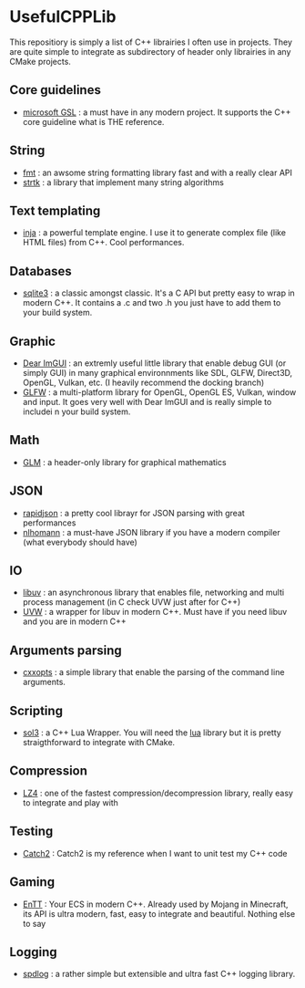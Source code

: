 # UsefulCPPLib

This repositiory is simply a list of C++ librairies I often use in projects. They are quite simple to integrate as subdirectory of header only librairies in any CMake projects.

## Core guidelines

- [microsoft GSL](https://github.com/microsoft/GSL) : a must have in any modern project. It supports the C++ core guideline what is THE reference.

## String

- [fmt](https://github.com/fmtlib/fmt) : an awsome string formatting library fast and with a really clear API
- [strtk](https://github.com/ArashPartow/strtk) : a library that implement many string algorithms

## Text templating

- [inja](https://github.com/pantor/inja) : a powerful template engine. I use it to generate complex file (like HTML files) from C++. Cool performances.

## Databases

- [sqlite3](https://www.sqlite.org/index.html) : a classic amongst classic. It's a C API but pretty easy to wrap in modern C++. It contains a .c and two .h you just have to add them to your build system.

## Graphic

- [Dear ImGUI](https://github.com/ocornut/imgui) : an extremly useful little library that enable debug GUI (or simply GUI) in many graphical environnments like SDL, GLFW, Direct3D, OpenGL, Vulkan, etc. (I heavily recommend the docking branch)
- [GLFW](https://github.com/glfw/glfw) : a multi-platform library for OpenGL, OpenGL ES, Vulkan, window and input. It goes very well with Dear ImGUI and is really simple to includei n your build system.

## Math

- [GLM](https://glm.g-truc.net/0.9.9/index.html) : a header-only library for graphical mathematics

## JSON

- [rapidjson](https://github.com/Tencent/rapidjson/) : a pretty cool librayr for JSON parsing with great performances
- [nlhomann](https://github.com/nlohmann/json) : a must-have JSON library if you have a modern compiler (what everybody should have)

## IO

- [libuv](https://github.com/libuv/libuv) : an asynchronous library that enables file, networking and multi process management (in C check UVW just after for C++)
- [UVW](https://github.com/skypjack/uvw) : a wrapper for libuv in modern C++. Must have if you need libuv and you are in modern C++

## Arguments parsing

- [cxxopts](https://github.com/jarro2783/cxxopts) : a simple library that enable the parsing of the command line arguments.

## Scripting

- [sol3](https://github.com/ThePhD/sol2) : a C++ Lua Wrapper. You will need the [lua](https://github.com/lua/lua) library but it is pretty straigthforward to integrate with CMake.

## Compression

- [LZ4](https://github.com/lz4/lz4) : one of the fastest compression/decompression library, really easy to integrate and play with

## Testing

- [Catch2](https://github.com/catchorg/Catch2) : Catch2 is my reference when I want to unit test my C++ code

## Gaming

- [EnTT](https://github.com/skypjack/entt) : Your ECS in modern C++. Already used by Mojang in Minecraft, its API is ultra modern, fast, easy to integrate and beautiful. Nothing else to say

## Logging

- [spdlog](https://github.com/gabime/spdlog) : a rather simple but extensible and ultra fast C++ logging library.
